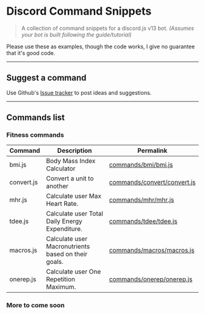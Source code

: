 # Discord Command Snippets

> A collection of command snippets for a discord.js v13 bot. *(Assumes your bot is built following the guide/tutorial)*

Please use these as examples, though the code works, I give no guarantee that it's good code.

---
## Suggest a command
Use Github's [Issue tracker](https://github.com/Rexyislive/DiscordCommandSnippets/issues) to post ideas and suggestions.

---

## Commands list

### Fitness commands

| Command | Description | Permalink |
| --- | --- | --- |
| bmi.js | Body Mass Index Calculator | [commands/bmi/bmi.js](commands/bmi/bmi.md) |
| convert.js | Convert a unit to another | [commands/convert/convert.js](commands/convert/convert.md) |
| mhr.js | Calculate user Max Heart Rate. | [commands/mhr/mhr.js](commands/mhr/mhr.md) |
| tdee.js | Calculate user Total Daily Energy Expenditure. | [commands/tdee/tdee.js](commands/tdee/tdee.md) |
| macros.js | Calculate user Macronutrients based on their goals. | [commands/macros/macros.js](commands/macros/macros.md) |
| onerep.js | Calculate user One Repetition Maximum. | [commands/onerep/onerep.js](commands/onerep/onerep.md) |

### More to come soon
